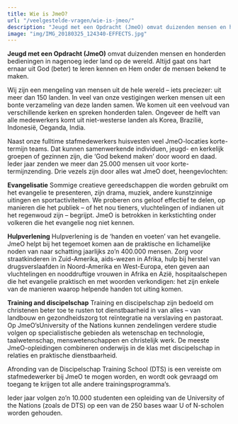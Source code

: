 ```yaml
---
title: Wie is JmeO?
url: "/veelgestelde-vragen/wie-is-jmeo/"
description: "Jeugd met een Opdracht (JmeO) omvat duizenden mensen en honderden bedieningen in nagenoeg ieder land op de wereld. Altijd gaat ons hart ernaar uit God (beter) te leren kennen en Hem onder de mensen bekend te maken."
image: "img/IMG_20180325_124340-EFFECTS.jpg"
---
```

__Jeugd met een Opdracht (JmeO)__ omvat duizenden mensen en honderden bedieningen in nagenoeg ieder land op de wereld. Altijd gaat ons hart ernaar uit God (beter) te leren kennen en Hem onder de mensen bekend te maken.

Wij zijn een mengeling van mensen uit de hele wereld – iets preciezer: uit meer dan 150 landen. In veel van onze vestigingen werken mensen uit een bonte verzameling van deze landen samen. We komen uit een veelvoud van verschillende kerken en spreken honderden talen. Ongeveer de helft van alle medewerkers komt uit niet-westerse landen als Korea, Brazilië, Indonesië, Oeganda, India.

Naast onze fulltime stafmedewerkers huisvesten veel JmeO-locaties korte-termijn teams. Dat kunnen samenwerkende individuen, jeugd- en kerkelijk groepen of gezinnen zijn, die ‘God bekend maken’ door woord en daad. Ieder jaar zenden we meer dan 25.000 mensen uit voor korte-termijnzending. Drie vezels zijn door alles wat JmeO doet, heengevlochten:

__Evangelisatie__
Sommige creatieve gereedschappen die worden gebruikt om het evangelie te presenteren, zijn drama, muziek, andere kunstzinnige uitingen en sportactiviteiten. We proberen ons geloof effectief te delen, op manieren die het publiek – of het nou tieners, vluchtelingen of indianen uit het regenwoud zijn – begrijpt. JmeO is betrokken in kerkstichting onder volkeren die het evangelie nog niet kennen.

__Hulpverlening__
Hulpverlening is de ‘handen en voeten’ van het evangelie. JmeO helpt bij het tegemoet komen aan de praktische en lichamelijke noden van naar schatting jaarlijks zo’n 400.000 mensen. Zorg voor straatkinderen in Zuid-Amerika, aids-wezen in Afrika, hulp bij herstel van drugsverslaafden in Noord-Amerika en West-Europa, eten geven aan vluchtelingen en nooddruftige vrouwen in Afrika en Azië, hospitaalschepen die het evangelie praktisch en met woorden verkondigen: het zijn enkele van de manieren waarop helpende handen tot uiting komen.

__Training and discipelschap__
Training en discipelschap zijn bedoeld om christenen beter toe te rusten tot dienstbaarheid in van alles – van landbouw en gezondheidszorg tot reïntegratie na verslaving en pastoraat. Op JmeO’sUniversity of the Nations kunnen zendelingen verdere studie volgen op specialistische gebieden als wetenschap en technologie, taalwetenschap, menswetenschappen en christelijk werk. De meeste JmeO-opleidingen combineren onderwijs in de klas met discipelschap in relaties en praktische dienstbaarheid.

Afronding van de Discipelschap Training School (DTS) is een vereiste om stafmedewerker bij JmeO te mogen worden, en wordt ook gevraagd om toegang te krijgen tot alle andere trainingsprogramma’s.

Ieder jaar volgen zo’n 10.000 studenten een opleiding van de University of the Nations (zoals de DTS) op een van de 250 bases waar U of N-scholen worden gehouden.